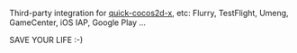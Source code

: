 Third-party integration for [quick-cocos2d-x](https://github.com/dualface/quick-cocos2d-x), etc: Flurry, TestFlight, Umeng, GameCenter, iOS IAP, Google Play ...

SAVE YOUR LIFE :-)

